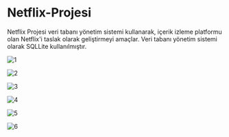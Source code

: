 # Netflix-Projesi
Netflix Projesi veri tabanı yönetim sistemi kullanarak, içerik izleme platformu olan Netflix'i taslak olarak geliştirmeyi amaçlar. 
Veri tabanı yönetim sistemi olarak SQLLite kullanılmıştır.


![1](https://user-images.githubusercontent.com/64642152/134240453-80f2a65f-abbf-416e-98f8-13c5159ff8e6.jpg)


![2](https://user-images.githubusercontent.com/64642152/134240462-4d72ed63-d5ff-4449-92ff-f47402391199.jpg)


![3](https://user-images.githubusercontent.com/64642152/134240469-9437a008-6c5a-4c27-bb86-29ddec43d9de.jpg)


![4](https://user-images.githubusercontent.com/64642152/134240476-68010ac0-91fb-4095-b508-6fff1f5b9f94.jpg)


![5](https://user-images.githubusercontent.com/64642152/134240484-dc93962a-4443-497e-ae63-4025b15b6e03.jpg)


![6](https://user-images.githubusercontent.com/64642152/134240505-da87c02a-8ab0-42fa-b46a-d749c7fb1c5d.jpg)
